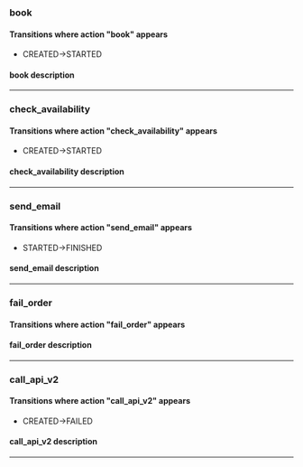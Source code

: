 ### book

#### Transitions where action "book" appears

- CREATED->STARTED

#### book description

---

### check_availability

#### Transitions where action "check_availability" appears

- CREATED->STARTED

#### check_availability description

---

### send_email

#### Transitions where action "send_email" appears

- STARTED->FINISHED

#### send_email description

---

### fail_order

#### Transitions where action "fail_order" appears

#### fail_order description

---

### call_api_v2

#### Transitions where action "call_api_v2" appears

- CREATED->FAILED

#### call_api_v2 description

---
